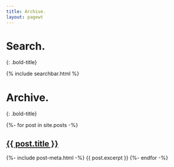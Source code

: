 ```yaml
---
title: Archive.
layout: pagewt
---
```


# Search.
{: .bold-title}

{% include searchbar.html %}

# Archive.
{: .bold-title}

<div id="search-results" class="post-list">
{%- for post in site.posts -%}
    <h2 class="post-title"><a href="{{ post.url | relative_url }}">{{ post.title }}</a></h2>
    {%- include post-meta.html -%}
    {{ post.excerpt }}
{%- endfor -%}
</div>
